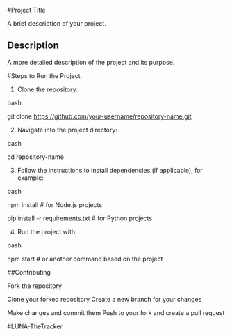 #Project Title

A brief description of your project.

## Description

A more detailed description of the project and its purpose.

#Steps to Run the Project

1. Clone the repository:

bash

git clone https://github.com/your-username/repository-name.git

2. Navigate into the project directory:

bash

cd repository-name

3. Follow the instructions to install dependencies (if applicable), for example:

bash

npm install # for Node.js projects

pip install -r requirements.txt # for Python projects

4. Run the project with:

bash

npm start # or another command based on the project

##Contributing

Fork the repository

Clone your forked repository Create a new branch for your changes

Make changes and commit them Push to your fork and create a pull request

#LUNA-TheTracker
